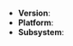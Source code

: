 <!--
Thank you for reporting an issue. Please fill in the template below. If unsure
about something, just do as best as you're able.

Version: usually output of `node -v`
Platform: either `uname -a` output, or if Windows, version and 32 or 64-bit
Subsystem: if known, please specify affected core module name

It will be much easier for us to fix the issue if a test case that reproduces
the problem is provided. Ideally this test case should not have any external
dependencies. We understand that it is not always possible to reduce your code
to a small test case, but we would appreciate to have as
much data as possible.
-->

* **Version**:
* **Platform**:
* **Subsystem**:

<!-- Enter your issue details below this comment. -->
